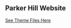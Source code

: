 ## Parker Hill Website

[See Theme Files Here](https://github.com/twhitacre/ParkerHill/tree/master/wp-content/themes/ParkerHill)